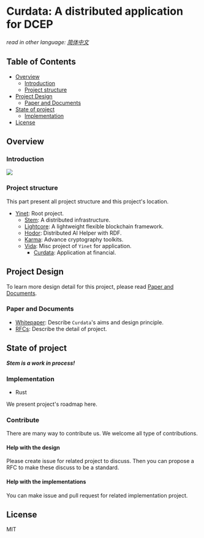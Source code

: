 # Curdata: A distributed application for DCEP

*read in other language: [简体中文](zh/README.md)*

## Table of Contents

- [Overview](#Overview)
  - [Introduction](#introduction)
  - [Project structure](#project-structure)
- [Project Design](#project-design)
  - [Paper and Documents](#paper-and-documents)
- [State of project](#state-of-project)
  - [Implementation](#Implementation)
- [License](#License)

## Overview

### Introduction

![](curdata.jpg)

### Project structure

This part present all project structure and this project's location.

- [Yinet](https://github.com/Yinet-project/Yinet): Root project.
  - [Stem](https://github.com/Yinet-project/Stem): A distributed infrastructure.
  - [Lightcore](https://github.com/Yinet-project/Lightcore): A lightweight flexible blockchain framework.
  - [Hodor](https://github.com/Yinet-project/Hodor): Distributed AI Helper with RDF.
  - [Karma](https://github.com/Yinet-project/Karma): Advance cryptography toolkits.
  - [Vida](https://github.com/Yinet-project/Stem): Misc project of `Yinet` for application.
    - [Curdata](https://github.com/Curdata-project/Curdata): Application at financial.

## Project Design

To learn more design detail for this project, please read [Paper and Documents](#Paper-and-Documents).

### Paper and Documents

- [Whitepaper](en/whitepaper.md): Describe `Curdata`'s aims and design principle.
- [RFCs](rfcs/README.md): Describe the detail of project.

## State of project

***Stem is a work in process!***

### Implementation

- Rust

We present project's roadmap here.

### Contribute

There are many way to contribute us. We welcome all type of contributions.

#### Help with the design

Please create issue for related project to discuss. Then you can propose a RFC to make these discuss to be a standard.

#### Help with the implementations

You can make issue and pull request for related implementation project.

## License

MIT

